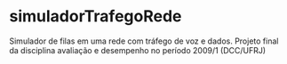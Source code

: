 simuladorTrafegoRede
====================

Simulador de filas em uma rede com tráfego de voz e dados. Projeto final da disciplina avaliação e desempenho no período 2009/1 (DCC/UFRJ)